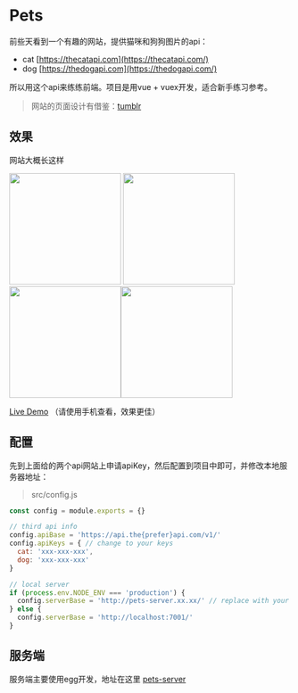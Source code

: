 # Pets

  前些天看到一个有趣的网站，提供猫咪和狗狗图片的api：
  - cat [https://thecatapi.com](https://thecatapi.com/)
  - dog [https://thedogapi.com](https://thedogapi.com/)
  
  所以用这个api来练练前端。项目是用vue + vuex开发，适合新手练习参考。
  
  > 网站的页面设计有借鉴：[tumblr](https://www.tumblr.com/)
  
  ## 效果
  网站大概长这样
 
  <img src="http://sources.fun4l0ve.com/pets/pets1.jpg" width="200"> <img src="http://sources.fun4l0ve.com/pets/pets3.jpg" width="200"> <img src="http://sources.fun4l0ve.com/pets/pets8.jpg" width="200"><img src="http://sources.fun4l0ve.com/pets/pets4.png" width="200">
  
  [Live Demo](http://fun4l0ve.com) （请使用手机查看，效果更佳）
  
  ## 配置
  先到上面给的两个api网站上申请apiKey，然后配置到项目中即可，并修改本地服务器地址：
  > src/config.js
  ```js
  const config = module.exports = {}

  // third api info
  config.apiBase = 'https://api.the{prefer}api.com/v1/'
  config.apiKeys = { // change to your keys
    cat: 'xxx-xxx-xxx',
    dog: 'xxx-xxx-xxx'
  }

  // local server
  if (process.env.NODE_ENV === 'production') {
    config.serverBase = 'http://pets-server.xx.xx/' // replace with your pets-server address
  } else {
    config.serverBase = 'http://localhost:7001/'
  }

  ```
  
  ## 服务端
   服务端主要使用egg开发，地址在这里 [pets-server](https://github.com/littleGauze/pets-server)
